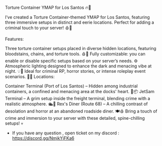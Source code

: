 Torture Container YMAP for Los Santos 🔥🚧

I’ve created a Torture Container-themed YMAP for Los Santos, featuring three immersive setups in distinct and eerie locations. Perfect for adding a criminal touch to your server! 🩸🔗

Features:

Three torture container setups placed in diverse hidden locations, featuring bloodstains, chains, and torture tools. 🩸🔪
Fully customizable: you can enable or disable specific setups based on your server’s needs. ⚙️
Atmospheric lighting designed to enhance the dark and menacing vibe at night. 💡🌌
Ideal for criminal RP, horror stories, or intense roleplay event scenarios. 🕵️‍♂️
Locations:

Container Terminal (Port of Los Santos) – Hidden among industrial containers, a confined and menacing area at the docks' heart. 🚢📦
JetSam Terminal – A grim setup inside the freight terminal, blending crime with a realistic atmosphere. 🛳️🔗
Rex's Diner (Route 68) – A chilling contrast of desolation and horror at an abandoned roadside diner. 🍽️🩸
Bring a touch of crime and immersion to your server with these detailed, spine-chilling setups! 💀

- If you have any question , open ticket on my discord : https://discord.gg/NmjkYjFKa6

